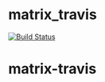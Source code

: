 # matrix_travis
[![Build Status](https://travis-ci.org/skyisperfect/matrix_travis.svg?branch=master)](https://travis-ci.org/skyisperfect)
# matrix-travis
